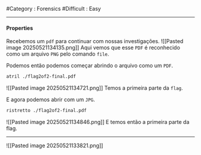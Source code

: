 #Category : Forensics #Difficult : Easy
***
#### Properties
Recebemos um `pdf` para continuar com nossas investigações.
![[Pasted image 20250521134135.png]]
Aqui vemos que esse `PDF` é reconhecido como um arquivo `PNG` pelo comando `file`.

Podemos então podemos começar abrindo o arquivo como um `PDF`.
```sh
atril ./flag2of2-final.pdf
```
![[Pasted image 20250521134721.png]]
Temos a primeira parte da `flag`.

E agora podemos abrir com um `JPG`.
```sh
ristretto ./flag2of2-final.pdf
```
![[Pasted image 20250521134846.png]]
E temos então a primeira parte da flag.

***
![[Pasted image 20250521133821.png]]